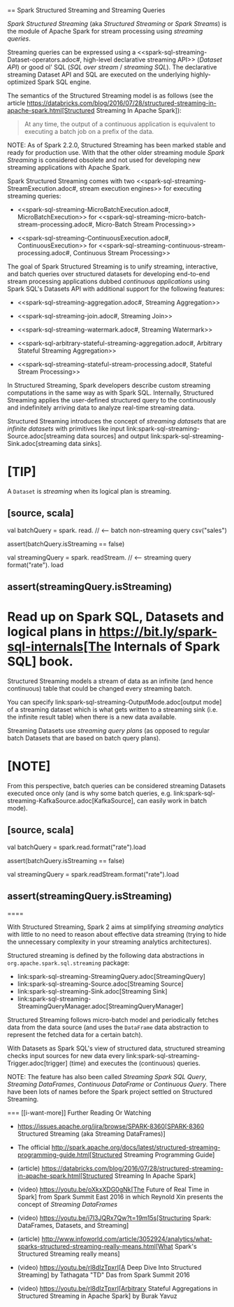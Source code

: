 == Spark Structured Streaming and Streaming Queries

*Spark Structured Streaming* (aka _Structured Streaming_ or _Spark Streams_) is the module of Apache Spark for stream processing using *streaming queries*.

Streaming queries can be expressed using a <<spark-sql-streaming-Dataset-operators.adoc#, high-level declarative streaming API>> (_Dataset API_) or good ol' SQL (_SQL over stream_ / _streaming SQL_). The declarative streaming Dataset API and SQL are executed on the underlying highly-optimized Spark SQL engine.

The semantics of the Structured Streaming model is as follows (see the article https://databricks.com/blog/2016/07/28/structured-streaming-in-apache-spark.html[Structured Streaming In Apache Spark]):

> At any time, the output of a continuous application is equivalent to executing a batch job on a prefix of the data.

NOTE: As of Spark 2.2.0, Structured Streaming has been marked stable and ready for production use. With that the other older streaming module *Spark Streaming* is considered obsolete and not used for developing new streaming applications with Apache Spark.

Spark Structured Streaming comes with two <<spark-sql-streaming-StreamExecution.adoc#, stream execution engines>> for executing streaming queries:

* <<spark-sql-streaming-MicroBatchExecution.adoc#, MicroBatchExecution>> for <<spark-sql-streaming-micro-batch-stream-processing.adoc#, Micro-Batch Stream Processing>>

* <<spark-sql-streaming-ContinuousExecution.adoc#, ContinuousExecution>> for <<spark-sql-streaming-continuous-stream-processing.adoc#, Continuous Stream Processing>>

The goal of Spark Structured Streaming is to unify streaming, interactive, and batch queries over structured datasets for developing end-to-end stream processing applications dubbed *continuous applications* using Spark SQL's Datasets API with additional support for the following features:

* <<spark-sql-streaming-aggregation.adoc#, Streaming Aggregation>>

* <<spark-sql-streaming-join.adoc#, Streaming Join>>

* <<spark-sql-streaming-watermark.adoc#, Streaming Watermark>>

* <<spark-sql-arbitrary-stateful-streaming-aggregation.adoc#, Arbitrary Stateful Streaming Aggregation>>

* <<spark-sql-streaming-stateful-stream-processing.adoc#, Stateful Stream Processing>>

In Structured Streaming, Spark developers describe custom streaming computations in the same way as with Spark SQL. Internally, Structured Streaming applies the user-defined structured query to the continuously and indefinitely arriving data to analyze real-time streaming data.

Structured Streaming introduces the concept of *streaming datasets* that are _infinite datasets_ with primitives like input link:spark-sql-streaming-Source.adoc[streaming data sources] and output link:spark-sql-streaming-Sink.adoc[streaming data sinks].

[TIP]
====
A `Dataset` is *streaming* when its logical plan is streaming.

[source, scala]
----
val batchQuery = spark.
  read. // <-- batch non-streaming query
  csv("sales")

assert(batchQuery.isStreaming == false)

val streamingQuery = spark.
  readStream. // <-- streaming query
  format("rate").
  load

assert(streamingQuery.isStreaming)
----

Read up on Spark SQL, Datasets and logical plans in https://bit.ly/spark-sql-internals[The Internals of Spark SQL] book.
====

Structured Streaming models a stream of data as an infinite (and hence continuous) table that could be changed every streaming batch.

You can specify link:spark-sql-streaming-OutputMode.adoc[output mode] of a streaming dataset which is what gets written to a streaming sink (i.e. the infinite result table) when there is a new data available.

Streaming Datasets use *streaming query plans* (as opposed to regular batch Datasets that are based on batch query plans).

[NOTE]
====
From this perspective, batch queries can be considered streaming Datasets executed once only (and is why some batch queries, e.g. link:spark-sql-streaming-KafkaSource.adoc[KafkaSource], can easily work in batch mode).

[source, scala]
----
val batchQuery = spark.read.format("rate").load

assert(batchQuery.isStreaming == false)

val streamingQuery = spark.readStream.format("rate").load

assert(streamingQuery.isStreaming)
----
====

With Structured Streaming, Spark 2 aims at simplifying *streaming analytics* with little to no need to reason about effective data streaming (trying to hide the unnecessary complexity in your streaming analytics architectures).

Structured streaming is defined by the following data abstractions in `org.apache.spark.sql.streaming` package:

* link:spark-sql-streaming-StreamingQuery.adoc[StreamingQuery]
* link:spark-sql-streaming-Source.adoc[Streaming Source]
* link:spark-sql-streaming-Sink.adoc[Streaming Sink]
* link:spark-sql-streaming-StreamingQueryManager.adoc[StreamingQueryManager]

Structured Streaming follows micro-batch model and periodically fetches data from the data source (and uses the `DataFrame` data abstraction to represent the fetched data for a certain batch).

With Datasets as Spark SQL's view of structured data, structured streaming checks input sources for new data every link:spark-sql-streaming-Trigger.adoc[trigger] (time) and executes the (continuous) queries.

NOTE: The feature has also been called *Streaming Spark SQL Query*, *Streaming DataFrames*, *Continuous DataFrame* or *Continuous Query*. There have been lots of names before the Spark project settled on Structured Streaming.

=== [[i-want-more]] Further Reading Or Watching

* https://issues.apache.org/jira/browse/SPARK-8360[SPARK-8360 Structured Streaming (aka Streaming DataFrames)]

* The official http://spark.apache.org/docs/latest/structured-streaming-programming-guide.html[Structured Streaming Programming Guide]

* (article) https://databricks.com/blog/2016/07/28/structured-streaming-in-apache-spark.html[Structured Streaming In Apache Spark]

* (video) https://youtu.be/oXkxXDG0gNk[The Future of Real Time in Spark] from Spark Summit East 2016 in which Reynold Xin presents the concept of *Streaming DataFrames*

* (video) https://youtu.be/i7l3JQRx7Qw?t=19m15s[Structuring Spark: DataFrames, Datasets, and Streaming]

* (article) http://www.infoworld.com/article/3052924/analytics/what-sparks-structured-streaming-really-means.html[What Spark's Structured Streaming really means]

* (video) https://youtu.be/rl8dIzTpxrI[A Deep Dive Into Structured Streaming] by Tathagata "TD" Das from Spark Summit 2016

* (video) https://youtu.be/rl8dIzTpxrI[Arbitrary Stateful Aggregations in Structured Streaming in Apache Spark] by Burak Yavuz
